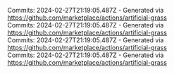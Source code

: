 Commits: 2024-02-27T21:19:05.487Z - Generated via https://github.com/marketplace/actions/artificial-grass
<br>
Commits: 2024-02-27T21:19:05.487Z - Generated via https://github.com/marketplace/actions/artificial-grass
<br>
Commits: 2024-02-27T21:19:05.487Z - Generated via https://github.com/marketplace/actions/artificial-grass
<br>
Commits: 2024-02-27T21:19:05.487Z - Generated via https://github.com/marketplace/actions/artificial-grass
<br>
